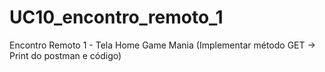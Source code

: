 # UC10_encontro_remoto_1
Encontro Remoto 1 - Tela Home Game Mania 
(Implementar método GET -> Print do postman e código)
